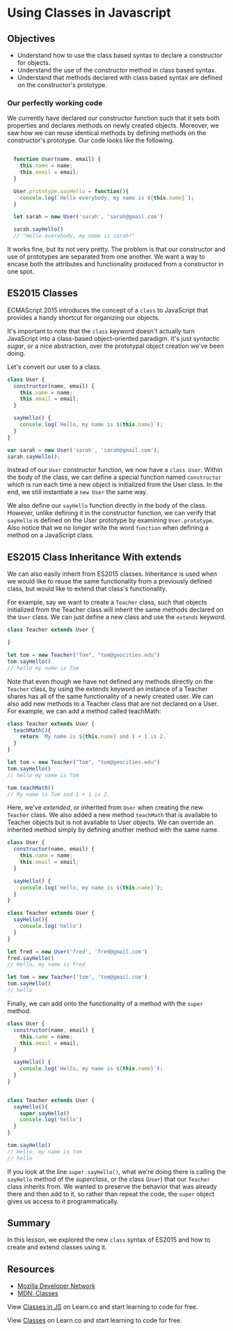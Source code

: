 # Using Classes in Javascript

## Objectives
+ Understand how to use the class based syntax to declare a constructor for objects.
+ Understand the use of the constructor method in class based syntax.
+ Understand that methods declared with class based syntax are defined on the constructor's prototype.

### Our perfectly working code

We currently have declared our constructor function such that it sets both properties and declares methods on newly created objects.  Moreover, we saw how we can reuse identical methods by defining methods on the constructor's prototype.  Our code looks like the following.

```js

  function User(name, email) {
    this.name = name;
    this.email = email;
  }

  User.prototype.sayHello = function(){
    console.log(`Hello everybody, my name is ${this.name}`);
  }

  let sarah = new User('sarah', 'sarah@gmail.com')

  sarah.sayHello()
  // "Hello everybody, my name is sarah!"
```

It works fine, but its not very pretty.  The problem is that our constructor and use of prototypes are separated from one another.  We want a way to encase both the attributes and functionality produced from a constructor in one spot.  

## ES2015 Classes
ECMAScript 2015 introduces the concept of a `class` to JavaScript that provides a handy shortcut for organizing our objects.

It's important to note that the `class` keyword doesn't actually turn JavaScript into a class-based object-oriented paradigm. It's just *syntactic sugar*, or a nice abstraction, over the prototypal object creation we've been doing.

Let's convert our user to a class.

```js
class User {
  constructor(name, email) {
    this.name = name;
    this.email = email;
  }

  sayHello() {
    console.log(`Hello, my name is ${this.name}`);
  }
}

var sarah = new User('sarah', 'sarah@gmail.com');
sarah.sayHello();
```

Instead of our `User` constructor function, we now have a `class User`. Within the body of the class, we can define a special function named `constructor` which is run each time a new object is initialized from the User class. In the end, we still instantiate a `new User` the same way.

We also define our `sayHello` function directly in the body of the class. However, unlike defining it in the constructor function, we can verify that `sayHello` is defined on the User prototype by examining `User.prototype`.  Also notice that we no longer write the word `function` when defining a method on a JavaScript class.

## ES2015 Class Inheritance With extends

We can also easily inherit from ES2015 classes.  Inheritance is used when we would like to reuse the same functionality from a previously defined class, but would like to extend that class's functionality.

For example, say we want to create a `Teacher` class, such that objects initialized from the Teacher class will inherit the same methods declared on the `User` class. We can just define a new class and use the `extends` keyword.

```js
class Teacher extends User {

}

let tom = new Teacher("Tom", "tom@geocities.edu")
tom.sayHello()
// hello my name is Tom
```

Note that even though we have not defined any methods directly on the `Teacher` class, by using the extends keyword an instance of a Teacher shares has all of the same functionality of a newly created user.  We can also add new methods to a Teacher class that are not declared on a User.  For example, we can add a method called teachMath:

```js
class Teacher extends User {
  teachMath(){
    return `My name is ${this.name} and 1 + 1 is 2.`
  }
}

let tom = new Teacher("Tom", "tom@geocities.edu")
tom.sayHello()
// hello my name is Tom

tom.teachMath()
// My name is Tom and 1 + 1 is 2.

```

Here, we've *extended*, or inherited from `User` when creating the new `Teacher` class. We also added a new method `teachMath` that is available to Teacher objects but is not available to User objects.  We can override an inherited method simply by defining another method with the same name.

```js
class User {
  constructor(name, email) {
    this.name = name;
    this.email = email;
  }

  sayHello() {
    console.log(`Hello, my name is ${this.name}`);
  }
}

class Teacher extends User {
  sayHello(){
    console.log('hello')
  }
}

let fred = new User('fred', 'fred@gmail.com')
fred.sayHello()
// Hello, my name is fred

let tom = new Teacher('tom', 'tom@gmail.com')
tom.sayHello()
// hello
```

Finally, we can add onto the functionality of a method with the `super` method.

```js
class User {
  constructor(name, email) {
    this.name = name;
    this.email = email;
  }

  sayHello() {
    console.log(`Hello, my name is ${this.name}`);
  }
}


class Teacher extends User {
  sayHello(){
    super.sayHello()
    console.log('hello')
  }
}

tom.sayHello()
// Hello, my name is tom
// hello
```

If you look at the line `super.sayHello()`, what we're doing there is calling the `sayHello` method of the *superclass*, or the class (`User`) that our `Teacher` class inherits from. We wanted to preserve the behavior that was already there and then add to it, so rather than repeat the code, the `super` object gives us access to it programmatically.

## Summary

In this lesson, we explored the new `class` syntax of ES2015 and how to create and extend classes using it.

## Resources

+ [Mozilla Developer Network](https://developer.mozilla.org/en-US/docs/Web/JavaScript/Reference/Global_Objects/Object)
+ [MDN: Classes](https://developer.mozilla.org/en-US/docs/Web/JavaScript/Reference/Classes)

<p data-visibility='hidden'>View <a href='https://learn.co/lessons/js-classes-readme'>Classes in JS</a> on Learn.co and start learning to code for free.</p>

<p class='util--hide'>View <a href='https://learn.co/lessons/js-object-oriented-classes-readme'>Classes</a> on Learn.co and start learning to code for free.</p>
